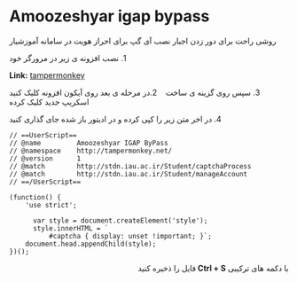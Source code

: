 # Amoozeshyar igap bypass
&rlm; روشی راحت برای دور زدن اجبار نصب آی گپ برای احراز هویت در سامانه آموزشیار  &lrm;

&rlm; 1. نصب افزونه ی زیر در مرورگر خود &lrm;

**Link:** [tampermonkey](https://www.tampermonkey.net/)

&rlm; 2.در مرحله ی بعد روی آیکون افزونه کلیک کنید &lrm;
![]()
&rlm; 3. سپس روی گزینه ی ساخت اسکریپ جدید کلیک کرده &lrm;

&rlm; 4. در اخر متن زیر را کپی کرده و در ادیتور باز شده جای گذاری کنید &lrm;
```
// ==UserScript==
// @name         Amoozeshyar IGAP ByPass
// @namespace    http://tampermonkey.net/
// @version      1
// @match        http://stdn.iau.ac.ir/Student/captchaProcess
// @match        http://stdn.iau.ac.ir/Student/manageAccount
// ==/UserScript==

(function() {
    'use strict';

      var style = document.createElement('style');
      style.innerHTML = `
          #captcha { display: unset !important; }`;
    document.head.appendChild(style);
})();
```
<div dir="rtl">
با دکمه های ترکیبی <strong> Ctrl + S </strong> فایل را ذخیره کنید 
</div>
